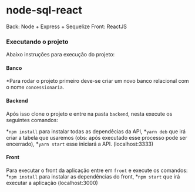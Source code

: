 # node-sql-react

Back: Node + Express + Sequelize 
Front: ReactJS

### Executando o projeto
Abaixo instruções para execução do projeto:

#### Banco
*Para rodar o projeto primeiro deve-se criar um novo banco relacional com o nome ```concessionaria```. 

#### Backend
Após isso clone o projeto e entre na pasta ```backend```, nesta execute os seguintes comandos:

*```npm install``` para instalar todas as dependêcias da API,
*```yarn deb``` que irá criar a tabela que usaremos (obs: após executado esse processo pode ser encerrado),
*```yarn start``` esse iniciará a API. (localhost:3333)

#### Front

Para executar o front da aplicação entre em ```front``` e execute os comandos:
*```npm install``` para instalar as dependências do front,
*```npm start``` que irá executar a aplicação (localhost:3000)
